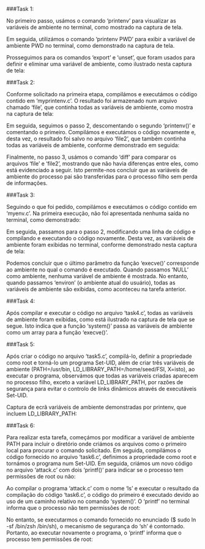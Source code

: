 ###Task 1:

No primeiro passo, usámos o comando ‘printenv’ para visualizar as variáveis de ambiente no terminal, como mostrado na captura de tela.



Em seguida, utilizámos o comando ‘printenv PWD’ para exibir a variável de ambiente PWD no terminal, como demonstrado na captura de tela.



Prosseguimos para os comandos ‘export’ e ‘unset’, que foram usados para definir e eliminar uma variável de ambiente, como ilustrado nesta captura de tela:



###Task 2:

Conforme solicitado na primeira etapa, compilámos e executámos o código contido em ‘myprintenv.c’. O resultado foi armazenado num arquivo chamado ‘file’, que continha todas as variáveis de ambiente, como mostra na captura de tela:



Em seguida, seguimos o passo 2, descomentando o segundo ‘printenv()’ e comentando o primeiro. Compilámos e executámos o código novamente e, desta vez, o resultado foi salvo no arquivo ‘file2’, que também continha todas as variáveis de ambiente, conforme demonstrado em seguida:



Finalmente, no passo 3, usámos o comando ‘diff’ para comparar os arquivos ‘file’ e ‘file2’, mostrando que não havia diferenças entre eles, como está evidenciado a seguir. Isto permite-nos concluir que as variáveis de ambiente do processo pai são transferidas para o processo filho sem perda de informações.



###Task 3:

Seguindo o que foi pedido, compilámos e executámos o código contido em ‘myenv.c’. Na primeira execução, não foi apresentada nenhuma saída no terminal, como demonstrado:



Em seguida, passamos para o passo 2, modificando uma linha de código e compilando e executando o código novamente. Desta vez, as variáveis de ambiente foram exibidas no terminal, conforme demonstrado nesta captura de tela:



Podemos concluir que o último parâmetro da função ‘execve()’ corresponde ao ambiente no qual o comando é executado. Quando passamos ‘NULL’ como ambiente, nenhuma variável de ambiente é mostrada. No entanto, quando passamos ‘environ’ (o ambiente atual do usuário), todas as variáveis de ambiente são exibidas, como aconteceu na tarefa anterior.

###Task 4:

Após compilar e executar o código no arquivo ‘task4.c’, todas as variáveis de ambiente foram exibidas, como está ilustrado na captura de tela que se segue. Isto indica que a função ‘system()’ passa as variáveis de ambiente como um array para a função ‘execve()’.


###Task 5:

Após criar o código no arquivo ‘task5.c’, compilá-lo, definir a propriedade como root e torná-lo um programa Set-UID, além de criar três variáveis de ambiente (PATH=/usr/bin, LD_LIBRARY_PATH=/home/seed/FSI, X=isto), ao executar o programa, observámos que todas as variáveis criadas aparecem no processo filho, exceto a variável LD_LIBRARY_PATH, por razões de segurança para evitar o controlo de links dinâmicos através de executáveis Set-UID.




Captura de ecrã variáveis de ambiente demonstradas por printenv, que incluem LD_LIBRARY_PATH:



###Task 6:

Para realizar esta tarefa, começámos por modificar a variável de ambiente PATH para incluir o diretório onde criámos os arquivos como o primeiro local para procurar o comando solicitado. Em seguida, compilámos o código fornecido no arquivo ‘task6.c’, definimos a propriedade como root e tornámos o programa num Set-UID. Em seguida, criámos um novo código no arquivo ‘attack.c’ com dois ‘printf()’ para indicar se o processo tem permissões de root ou não:



Ao compilar o programa ‘attack.c’ com o nome ‘ls’ e executar o resultado da compilação do código ‘task6.c’, o código do primeiro é executado devido ao uso de um caminho relativo no comando ‘system()’. O ‘printf’ no terminal informa que o processo não tem permissões de root:



No entanto, se executarmos o comando fornecido no enunciado ($ sudo ln -sf /bin/zsh /bin/sh), o mecanismo de segurança do ‘sh’ é contornado. Portanto, ao executar novamente o programa, o ‘printf’ informa que o processo tem permissões de root:

